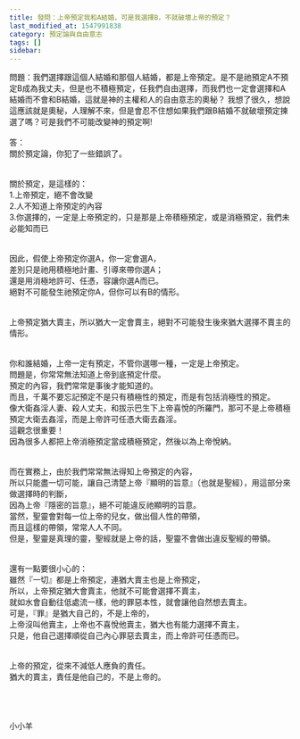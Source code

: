 ```yaml
---
title: 發問：上帝預定我和A結婚，可是我選擇B，不就破壞上帝的預定？
last_modified_at: 1547991838
category: 預定論與自由意志
tags: []
sidebar: 
---
```


<p>問題：我們選擇跟這個人結婚和那個人結婚，都是上帝預定。是不是祂預定A不預定B成為我丈夫，但是也不積極預定，任我們自由選擇，而我們也一定會選擇和A結婚而不會和B結婚，這就是神的主權和人的自由意志的奧秘？  我想了很久，想說這應該就是奧秘，人理解不來，但是會忍不住想如果我們跟B結婚不就破壞預定揀選了嗎？可是我們不可能改變神的預定啊!<!--more--> <br/><br/>答：<br/>關於預定論，你犯了一些錯誤了。<br/><br/> <br/>關於預定，是這樣的：<br/>1.上帝預定，絕不會改變<br/>2.人不知道上帝預定的內容<br/>3.你選擇的，一定是上帝預定的，只是那是上帝積極預定，或是消極預定，我們未必能知而已<br/><br/> <br/>因此，假使上帝預定你選A，你一定會選A，<br/>差別只是祂用積極地計畫、引導來帶你選A；<br/>還是用消極地許可、任憑，容讓你選A而已。<br/>絕對不可能發生祂預定你A，但你可以有B的情形。<br/> <br/><br/>上帝預定猶大賣主，所以猶大一定會賣主，絕對不可能發生後來猶大選擇不賣主的情形。<br/> <br/><br/>你和誰結婚，上帝一定有預定，不管你選哪一種，一定是上帝預定。<br/>問題是，你常常無法知道上帝到底預定什麼。<br/>預定的內容，我們常常是事後才能知道的。<br/>而且，千萬不要忘記預定不是只有積極性的預定，而是有包括消極性的預定。<br/>像大衛姦淫人妻、殺人丈夫，和拔示巴生下上帝喜悅的所羅門，那可不是上帝積極預定大衛去姦淫，而是上帝許可任憑大衛去姦淫。<br/>這觀念很重要！<br/>因為很多人都把上帝消極預定當成積極預定，然後以為上帝悅納。<br/> <br/><br/>而在實務上，由於我們常常無法得知上帝預定的內容，<br/>所以只能盡一切可能，讓自己清楚上帝『顯明的旨意』（也就是聖經），用這部分來做選擇時的判斷，<br/>因為上帝『隱密的旨意』，絕不可能違反祂顯明的旨意。<br/>當然，聖靈會對每一位上帝的兒女，做出個人性的帶領，<br/>而且這樣的帶領，常常人人不同。<br/>但是，聖靈是真理的靈，聖經就是上帝的話，聖靈不會做出違反聖經的帶領。<br/><br/><br/>還有一點要很小心的：<br/>雖然『一切』都是上帝預定，連猶大賣主也是上帝預定，<br/>所以，上帝預定猶大會賣主，他就不可能會選擇不賣主，<br/>就如水會自動往低處流一樣，他的罪惡本性，就會讓他自然想去賣主。<br/>可是，『罪』是猶大自己的，不是上帝的，<br/>上帝沒叫他賣主，上帝也不喜悅他賣主，猶大也有能力選擇不賣主，<br/>只是，他自己選擇順從自己內心罪惡去賣主，而上帝許可任憑而已。<br/> <br/><br/>上帝的預定，從來不減低人應負的責任。<br/>猶大的賣主，責任是他自己的，不是上帝的。<br/><br/><br/><br/><br/>小小羊<br/><br/><br/><br/><br/>
</p>